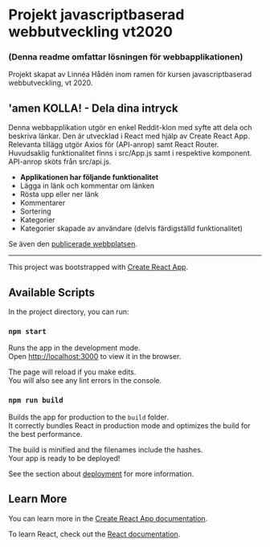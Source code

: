 # Projekt javascriptbaserad webbutveckling vt2020
### (Denna readme omfattar lösningen för webbapplikationen)
Projekt skapat av Linnéa Hådén inom ramen för kursen javascriptbaserad webbutveckling, vt 2020.

## 'amen KOLLA! - Dela dina intryck
Denna webbapplikation utgör en enkel Reddit-klon med syfte att dela och beskriva länkar. Den är utvecklad i React med hjälp av Create React App. Relevanta tillägg utgör Axios för (API-anrop) samt React Router. Huvudsaklig funktionalitet finns i src/App.js samt i respektive komponent. API-anrop sköts från src/api.js.

- **Applikationen har följande funktionalitet**
 - Lägga in länk och kommentar om länken
 - Rösta upp eller ner länk
 - Kommentarer
 - Sortering
 - Kategorier
 - Kategorier skapade av användare (delvis färdigställd funktionalitet)

Se även den [publicerade webbplatsen](https://pensive-carson-644f33.netlify.app/).

---
This project was bootstrapped with [Create React App](https://github.com/facebook/create-react-app).

## Available Scripts
In the project directory, you can run:

### `npm start`

Runs the app in the development mode.<br />
Open [http://localhost:3000](http://localhost:3000) to view it in the browser.

The page will reload if you make edits.<br />
You will also see any lint errors in the console.

### `npm run build`

Builds the app for production to the `build` folder.<br />
It correctly bundles React in production mode and optimizes the build for the best performance.

The build is minified and the filenames include the hashes.<br />
Your app is ready to be deployed!

See the section about [deployment](https://facebook.github.io/create-react-app/docs/deployment) for more information.

## Learn More

You can learn more in the [Create React App documentation](https://facebook.github.io/create-react-app/docs/getting-started).

To learn React, check out the [React documentation](https://reactjs.org/).
